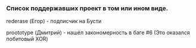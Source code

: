### Список поддержавших проект в том или ином виде.
rederase (Егор) - подписчик на Бусти

proototype (Дмитрий) - нашёл закономерность в баге #6 (Это оказался побитовый XOR)
